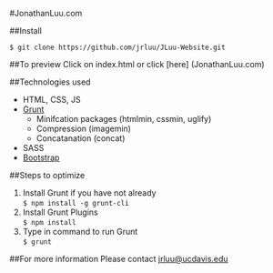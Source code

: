 #JonathanLuu.com

##Install

```$ git clone https://github.com/jrluu/JLuu-Website.git```

##To preview
Click on index.html or click [here] (JonathanLuu.com)

##Technologies used
* HTML, CSS, JS
* [Grunt](http://gruntjs.com/)
  * Minifcation packages (htmlmin, cssmin, uglify)
  * Compression (imagemin)
  * Concatanation (concat)
* SASS
* [Bootstrap](http://getbootstrap.com)


##Steps to optimize

1. Install Grunt if you have not already  
```$ npm install -g grunt-cli```
2. Install Grunt Plugins  
```$ npm install```
3. Type in command to run Grunt  
```$ grunt```

##For more information
Please contact jrluu@ucdavis.edu
